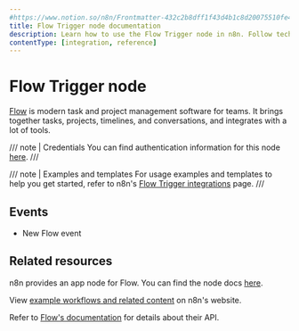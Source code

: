 ```yaml
---
#https://www.notion.so/n8n/Frontmatter-432c2b8dff1f43d4b1c8d20075510fe4
title: Flow Trigger node documentation
description: Learn how to use the Flow Trigger node in n8n. Follow technical documentation to integrate Flow Trigger node into your workflows.
contentType: [integration, reference]
---
```


# Flow Trigger node

[Flow](https://www.getflow.com/) is modern task and project management software for teams. It brings together tasks, projects, timelines, and conversations, and integrates with a lot of tools.

/// note | Credentials
You can find authentication information for this node [here](/integrations/builtin/credentials/flow.md).
///

///  note  | Examples and templates
For usage examples and templates to help you get started, refer to n8n's [Flow Trigger integrations](https://n8n.io/integrations/flow-trigger/) page.
///

## Events

* New Flow event

## Related resources

n8n provides an app node for Flow. You can find the node docs [here](/integrations/builtin/app-nodes/n8n-nodes-base.flow.md).

View [example workflows and related content](https://n8n.io/integrations/flow-trigger/) on n8n's website.

Refer to [Flow's documentation](https://developer.getflow.com/api/) for details about their API.

